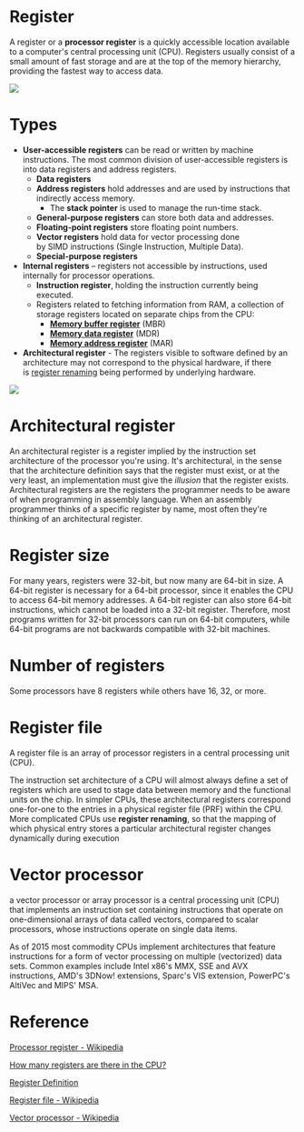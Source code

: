 # Register

A register or a **processor register** is a quickly accessible location available to a computer's central processing unit (CPU). Registers usually consist of a small amount of fast storage and are at the top of the memory hierarchy, providing the fastest way to access data.

![](Untitled-78a555b8-61a3-447a-92ab-cb95346cf84f.png)

# Types

- **User-accessible registers** can be read or written by machine instructions. The most common division of user-accessible registers is into data registers and address registers.
    - **Data registers**
    - **Address registers** hold addresses and are used by instructions that indirectly access memory.
        - The **stack pointer** is used to manage the run-time stack.
    - **General-purpose registers** can store both data and addresses.
    - **Floating-point registers** store floating point numbers.
    - **Vector registers** hold data for vector processing done by SIMD instructions (Single Instruction, Multiple Data).
    - **Special-purpose registers**
- **Internal registers** – registers not accessible by instructions, used internally for processor operations.
    - **Instruction register**, holding the instruction currently being executed.
    - Registers related to fetching information from RAM, a collection of storage registers located on separate chips from the CPU:
        - [**Memory buffer register**](https://en.wikipedia.org/wiki/Memory_buffer_register) (MBR)
        - [**Memory data register**](https://en.wikipedia.org/wiki/Memory_data_register) (MDR)
        - [**Memory address register**](https://en.wikipedia.org/wiki/Memory_address_register) (MAR)
- **Architectural register** - The registers visible to software defined by an architecture may not correspond to the physical hardware, if there is [register renaming](https://en.wikipedia.org/wiki/Register_renaming) being performed by underlying hardware.

![](Untitled-7ed69212-4af0-4675-8b75-53a9094ead18.png)

# Architectural register

An architectural register is a register implied by the instruction set architecture of the processor you're using. It's architectural, in the sense that the architecture definition says that the register must exist, or at the very least, an implementation must give the *illusion* that the register exists. Architectural registers are the registers the programmer needs to be aware of when programming in assembly language. When an assembly programmer thinks of a specific register by name, most often they're thinking of an architectural register.

# Register size

For many years, registers were 32-bit, but now many are 64-bit in size. A 64-bit register is necessary for a 64-bit processor, since it enables the CPU to access 64-bit memory addresses. A 64-bit register can also store 64-bit instructions, which cannot be loaded into a 32-bit register. Therefore, most programs written for 32-bit processors can run on 64-bit computers, while 64-bit programs are not backwards compatible with 32-bit machines.

# Number of registers

Some processors have 8 registers while others have 16, 32, or more. 

# Register file

A register file is an array of processor registers in a central processing unit (CPU).

The instruction set architecture of a CPU will almost always define a set of registers which are used to stage data between memory and the functional units on the chip. In simpler CPUs, these architectural registers correspond one-for-one to the entries in a physical register file (PRF) within the CPU. More complicated CPUs use **register renaming**, so that the mapping of which physical entry stores a particular architectural register changes dynamically during execution

# Vector processor

a vector processor or array processor is a central processing unit (CPU) that implements an instruction set containing instructions that operate on one-dimensional arrays of data called vectors, compared to scalar processors, whose instructions operate on single data items.

As of 2015 most commodity CPUs implement architectures that feature instructions for a form of vector processing on multiple (vectorized) data sets. Common examples include Intel x86's MMX, SSE and AVX instructions, AMD's 3DNow! extensions, Sparc's VIS extension, PowerPC's AltiVec and MIPS' MSA.

# Reference

[Processor register - Wikipedia](https://en.wikipedia.org/wiki/Processor_register)

[How many registers are there in the CPU?](https://www.quora.com/How-many-registers-are-there-in-the-CPU)

[Register Definition](https://techterms.com/definition/register)

[Register file - Wikipedia](https://en.wikipedia.org/wiki/Register_file)

[Vector processor - Wikipedia](https://en.wikipedia.org/wiki/Vector_processor)